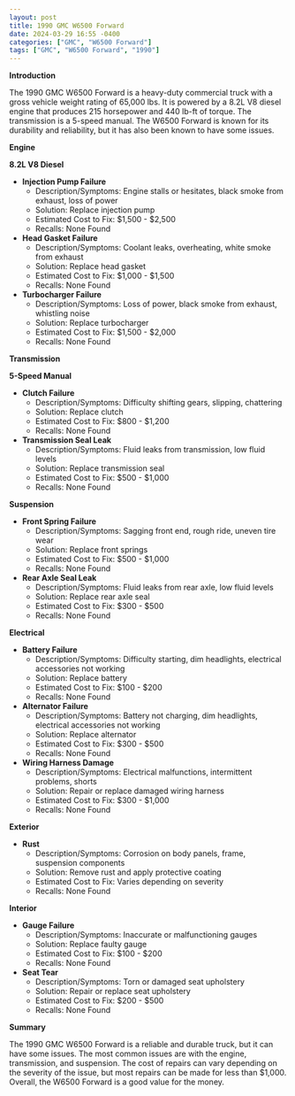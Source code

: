 ```yaml
---
layout: post
title: 1990 GMC W6500 Forward
date: 2024-03-29 16:55 -0400
categories: ["GMC", "W6500 Forward"]
tags: ["GMC", "W6500 Forward", "1990"]
---
```

**Introduction**

The 1990 GMC W6500 Forward is a heavy-duty commercial truck with a gross vehicle weight rating of 65,000 lbs. It is powered by a 8.2L V8 diesel engine that produces 215 horsepower and 440 lb-ft of torque. The transmission is a 5-speed manual. The W6500 Forward is known for its durability and reliability, but it has also been known to have some issues.

**Engine**

**8.2L V8 Diesel**

* **Injection Pump Failure**
    * Description/Symptoms: Engine stalls or hesitates, black smoke from exhaust, loss of power
    * Solution: Replace injection pump
    * Estimated Cost to Fix: $1,500 - $2,500
    * Recalls: None Found
* **Head Gasket Failure**
    * Description/Symptoms: Coolant leaks, overheating, white smoke from exhaust
    * Solution: Replace head gasket
    * Estimated Cost to Fix: $1,000 - $1,500
    * Recalls: None Found
* **Turbocharger Failure**
    * Description/Symptoms: Loss of power, black smoke from exhaust, whistling noise
    * Solution: Replace turbocharger
    * Estimated Cost to Fix: $1,500 - $2,000
    * Recalls: None Found

**Transmission**

**5-Speed Manual**

* **Clutch Failure**
    * Description/Symptoms: Difficulty shifting gears, slipping, chattering
    * Solution: Replace clutch
    * Estimated Cost to Fix: $800 - $1,200
    * Recalls: None Found
* **Transmission Seal Leak**
    * Description/Symptoms: Fluid leaks from transmission, low fluid levels
    * Solution: Replace transmission seal
    * Estimated Cost to Fix: $500 - $1,000
    * Recalls: None Found

**Suspension**

* **Front Spring Failure**
    * Description/Symptoms: Sagging front end, rough ride, uneven tire wear
    * Solution: Replace front springs
    * Estimated Cost to Fix: $500 - $1,000
    * Recalls: None Found
* **Rear Axle Seal Leak**
    * Description/Symptoms: Fluid leaks from rear axle, low fluid levels
    * Solution: Replace rear axle seal
    * Estimated Cost to Fix: $300 - $500
    * Recalls: None Found

**Electrical**

* **Battery Failure**
    * Description/Symptoms: Difficulty starting, dim headlights, electrical accessories not working
    * Solution: Replace battery
    * Estimated Cost to Fix: $100 - $200
    * Recalls: None Found
* **Alternator Failure**
    * Description/Symptoms: Battery not charging, dim headlights, electrical accessories not working
    * Solution: Replace alternator
    * Estimated Cost to Fix: $300 - $500
    * Recalls: None Found
* **Wiring Harness Damage**
    * Description/Symptoms: Electrical malfunctions, intermittent problems, shorts
    * Solution: Repair or replace damaged wiring harness
    * Estimated Cost to Fix: $300 - $1,000
    * Recalls: None Found

**Exterior**

* **Rust**
    * Description/Symptoms: Corrosion on body panels, frame, suspension components
    * Solution: Remove rust and apply protective coating
    * Estimated Cost to Fix: Varies depending on severity
    * Recalls: None Found

**Interior**

* **Gauge Failure**
    * Description/Symptoms: Inaccurate or malfunctioning gauges
    * Solution: Replace faulty gauge
    * Estimated Cost to Fix: $100 - $200
    * Recalls: None Found
* **Seat Tear**
    * Description/Symptoms: Torn or damaged seat upholstery
    * Solution: Repair or replace seat upholstery
    * Estimated Cost to Fix: $200 - $500
    * Recalls: None Found

**Summary**

The 1990 GMC W6500 Forward is a reliable and durable truck, but it can have some issues. The most common issues are with the engine, transmission, and suspension. The cost of repairs can vary depending on the severity of the issue, but most repairs can be made for less than $1,000. Overall, the W6500 Forward is a good value for the money.
